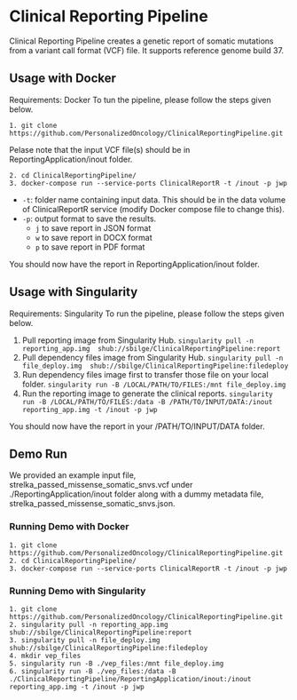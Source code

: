 # Clinical Reporting Pipeline

Clinical Reporting Pipeline creates a genetic report of somatic mutations from a variant call format (VCF) file. It supports reference genome build 37. 


## Usage with Docker

Requirements: Docker 
To tun the pipeline, please follow the steps given below. 

```
1. git clone https://github.com/PersonalizedOncology/ClinicalReportingPipeline.git
```
Pelase note that the input VCF file(s) should be in ReportingApplication/inout folder.

```
2. cd ClinicalReportingPipeline/
3. docker-compose run --service-ports ClinicalReportR -t /inout -p jwp

```
* `-t`: folder name containing input data. This should be in the data volume of ClinicalReportR service (modify Docker compose file to change this).
* `-p`: output format to save the results.
	* `j` to save report in JSON format
	* `w` to save report in DOCX format
	* `p` to save report in PDF format

You should now have the report in ReportingApplication/inout folder.


## Usage with Singularity

Requirements: Singularity
To run the pipeline, please follow the steps given below. 

1. Pull reporting image from Singularity Hub.
 `singularity pull -n reporting_app.img  shub://sbilge/ClinicalReportingPipeline:report` 
2. Pull dependency files image from Singularity Hub. 
`singularity pull -n file_deploy.img  shub://sbilge/ClinicalReportingPipeline:filedeploy`
3. Run dependency files image first to transfer those file on your local folder. 
 `singularity run -B /LOCAL/PATH/TO/FILES:/mnt file_deploy.img`
4. Run the reporting image to generate the clinical reports. 
`singularity run -B /LOCAL/PATH/TO/FILES:/data -B /PATH/TO/INPUT/DATA:/inout reporting_app.img -t /inout -p jwp`

You should now have the report in your /PATH/TO/INPUT/DATA folder.

## Demo Run
We provided an example input file, strelka\_passed\_missense\_somatic\_snvs.vcf under ./ReportingApplication/inout folder along with a dummy metadata file, strelka\_passed\_missense\_somatic\_snvs.json.  
### Running Demo with Docker

```
1. git clone https://github.com/PersonalizedOncology/ClinicalReportingPipeline.git
2. cd ClinicalReportingPipeline/
3. docker-compose run --service-ports ClinicalReportR -t /inout -p jwp

```
### Running Demo with Singularity
```
1. git clone https://github.com/PersonalizedOncology/ClinicalReportingPipeline.git
2. singularity pull -n reporting_app.img  shub://sbilge/ClinicalReportingPipeline:report
3. singularity pull -n file_deploy.img  shub://sbilge/ClinicalReportingPipeline:filedeploy
4. mkdir vep_files
5. singularity run -B ./vep_files:/mnt file_deploy.img
6. singularity run -B ./vep_files:/data -B ./ClinicalReportingPipeline/ReportingApplication/inout:/inout reporting_app.img -t /inout -p jwp

```